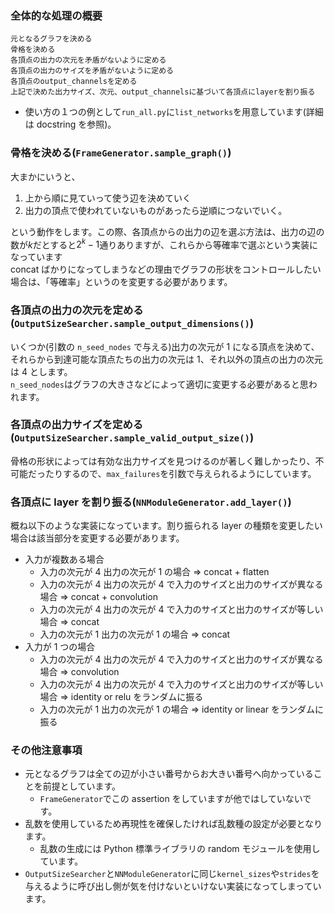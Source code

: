 ### 全体的な処理の概要

```
元となるグラフを決める
骨格を決める
各頂点の出力の次元を矛盾がないように定める
各頂点の出力のサイズを矛盾がないように定める
各頂点のoutput_channelsを定める
上記で決めた出力サイズ、次元、output_channelsに基づいて各頂点にlayerを割り振る
```

- 使い方の１つの例として`run_all.py`に`list_networks`を用意しています(詳細は docstring を参照)。

### 骨格を決める(`FrameGenerator.sample_graph()`)

大まかにいうと、

1. 上から順に見ていって使う辺を決めていく
2. 出力の頂点で使われていないものがあったら逆順につないでいく。

という動作をします。この際、各頂点からの出力の辺を選ぶ方法は、出力の辺の数が$k$だとすると$2^k - 1$通りありますが、これらから等確率で選ぶという実装になっています  
concat ばかりになってしまうなどの理由でグラフの形状をコントロールしたい場合は、「等確率」というのを変更する必要があります。

### 各頂点の出力の次元を定める(`OutputSizeSearcher.sample_output_dimensions()`)

いくつか(引数の `n_seed_nodes` で与える)出力の次元が 1 になる頂点を決めて、それらから到達可能な頂点たちの出力の次元は 1、それ以外の頂点の出力の次元は 4 とします。  
`n_seed_nodes`はグラフの大きさなどによって適切に変更する必要があると思われます。

### 各頂点の出力サイズを定める(`OutputSizeSearcher.sample_valid_output_size()`)

骨格の形状によっては有効な出力サイズを見つけるのが著しく難しかったり、不可能だったりするので、`max_failures`を引数で与えられるようにしています。

### 各頂点に layer を割り振る(`NNModuleGenerator.add_layer()`)

概ね以下のような実装になっています。割り振られる layer の種類を変更したい場合は該当部分を変更する必要があります。

- 入力が複数ある場合
  - 入力の次元が 4 出力の次元が 1 の場合 => concat + flatten
  - 入力の次元が 4 出力の次元が 4 で入力のサイズと出力のサイズが異なる場合 => concat + convolution
  - 入力の次元が 4 出力の次元が 4 で入力のサイズと出力のサイズが等しい場合 => concat
  - 入力の次元が 1 出力の次元が 1 の場合 => concat
- 入力が 1 つの場合
  - 入力の次元が 4 出力の次元が 4 で入力のサイズと出力のサイズが異なる場合 => convolution
  - 入力の次元が 4 出力の次元が 4 で入力のサイズと出力のサイズが等しい場合 => identity or relu をランダムに振る
  - 入力の次元が 1 出力の次元が 1 の場合 => identity or linear をランダムに振る

### その他注意事項

- 元となるグラフは全ての辺が小さい番号からお大きい番号へ向かっていることを前提としています。
  - `FrameGenerator`でこの assertion をしていますが他ではしていないです。
- 乱数を使用しているため再現性を確保したければ乱数種の設定が必要となります。
  - 乱数の生成には Python 標準ライブラリの random モジュールを使用しています。
- `OutputSizeSearcher`と`NNModuleGenerator`に同じ`kernel_sizes`や`strides`を与えるように呼び出し側が気を付けないといけない実装になってしまっています。
